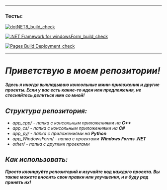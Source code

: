 -------------------------
### Тесты:
[![dotNET8_build_check](https://github.com/Schrodinger71/Lesson/actions/workflows/dotnet8_build_check.yml/badge.svg?branch=main)](https://github.com/Schrodinger71/Lesson/actions/workflows/dotnet8_build_check.yml)

[![.NET Framework for windowsForm_build_check](https://github.com/Schrodinger71/Lesson/actions/workflows/windowsForm_build_check.yml/badge.svg?branch=main)](https://github.com/Schrodinger71/Lesson/actions/workflows/windowsForm_build_check.yml)

[![Pages Build Deployment_check](https://github.com/Schrodinger71/Lesson/actions/workflows/pages/pages-build-deployment/badge.svg?branch=main)](https://github.com/Schrodinger71/Lesson/actions/workflows/pages/pages-build-deployment)

--------------------------
# ***Приветствую в моем репозитории!***

***Здесь я иногда выкладываю консольные мини-приложения и другие проекты. Если у вас есть какие-то идеи или предложения, не стесняйтесь делиться ими со мной!***

## ***Структура репозитория:***

- *app_cpp/ - папка с консольным приложениями на **C++***
- *app_cs/ - папка с консольным приложениями на **C#***
- *app_py/ - папка с приложениями на **Python***
- *app_WindowsForm/ - папка с проектами **Windows Forms .NET***
- *other/ - папка с другими проектами*


## ***Как использовать:***

***Просто клонируйте репозиторий и изучайте код каждого проекта. Вы также можете вносить свои правки или улучшения, и я буду рад принять их!***


